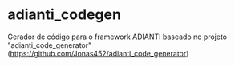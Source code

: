 # adianti_codegen
Gerador de código para o framework ADIANTI baseado no projeto "adianti_code_generator" (https://github.com/Jonas452/adianti_code_generator)
